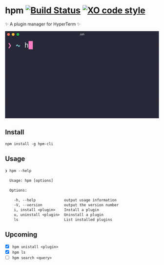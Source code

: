# hpm [![Build Status](https://travis-ci.org/matheuss/hpm.svg?branch=master)](https://travis-ci.org/matheuss/hpm) [![XO code style](https://img.shields.io/badge/code_style-XO-5ed9c7.svg)](https://github.com/sindresorhus/xo)

✨ A plugin manager for HyperTerm ✨

<img src="screenshot.gif" width="629">

## Install

```
npm install -g hpm-cli
```

## Usage

```
❯ hpm --help

  Usage: hpm [options]

  Options:

    -h, --help             output usage information
    -V, --version          output the version number
    i, install <plugin>    Install a plugin
    u, uninstall <plugin>  Uninstall a plugin
    ls                     List installed plugins
```

## Upcoming
- [x] `hpm unistall <plugin>`
- [x] `hpm ls`
- [ ] `hpm search <query>`
